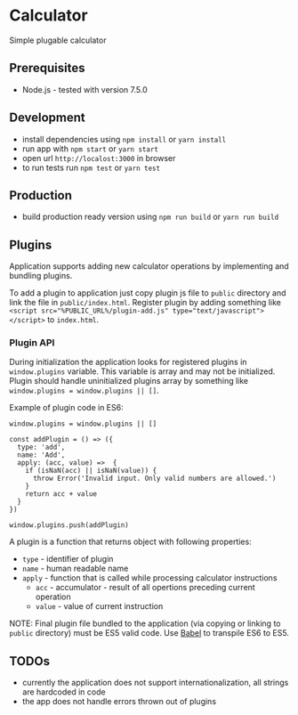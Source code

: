 # Calculator

Simple plugable calculator

## Prerequisites
- Node.js - tested with version 7.5.0

## Development
- install dependencies using `npm install` or `yarn install`
- run app with `npm start` or `yarn start`
- open url `http://localost:3000` in browser
- to run tests run `npm test` or `yarn test`

## Production
- build production ready version using `npm run build` or `yarn run build`

## Plugins
Application supports adding new calculator operations by implementing and bundling plugins.

To add a plugin to application just copy plugin js file to `public` directory and link the file in `public/index.html`.
Register plugin by adding something like `<script src="%PUBLIC_URL%/plugin-add.js" type="text/javascript"></script>` to `index.html`.

### Plugin API
During initialization the application looks for registered plugins in `window.plugins` variable. 
This variable is array and may not be initialized. 
Plugin should handle uninitialized plugins array by something like `window.plugins = window.plugins || []`.

Example of plugin code in ES6:

```
window.plugins = window.plugins || []

const addPlugin = () => ({
  type: 'add',
  name: 'Add',
  apply: (acc, value) =>  {
    if (isNaN(acc) || isNaN(value)) {
      throw Error('Invalid input. Only valid numbers are allowed.')
    }
    return acc + value
  }
})

window.plugins.push(addPlugin)
```

A plugin is a function that returns object with following properties:
- `type` - identifier of plugin
- `name` - human readable name
- `apply` - function that is called while processing calculator instructions
  - `acc` - accumulator - result of all opertions preceding current operation
  - `value` - value of current instruction

NOTE: Final plugin file bundled to the application (via copying or linking to `public` directory) must be ES5 valid code. Use [Babel](https://babeljs.io/) to transpile ES6 to ES5.

## TODOs

- currently the application does not support internationalization, all strings are hardcoded in code
- the app does not handle errors thrown out of plugins

